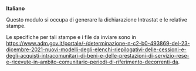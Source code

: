 **Italiano**

Questo modulo si occupa di generare la dichiarazione Intrastat e le
relative stampe.

Le specifiche per tali stampe e i file da inviare sono in
<https://www.adm.gov.it/portale/-/determinazione-n-c2-b0-493869-del-23-dicembre-2021-nuovi-modelli-degli-elenchi-riepilogativi-delle-cessioni-e-degli-acquisti-intracomunitari-di-beni-e-delle-prestazioni-di-servizio-rese-e-ricevute-in-ambito-comunitario-periodi-di-riferimento-decorrenti-da>.
